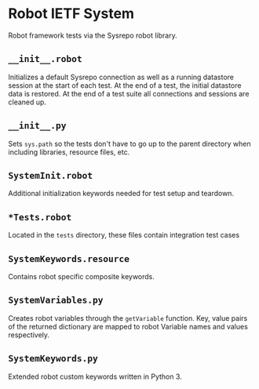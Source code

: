 # Robot IETF System
Robot framework tests via the Sysrepo robot library.

## `__init__.robot`
Initializes a default Sysrepo connection as well as a running  datastore session at the start of each test.
At the end of a test, the initial datastore data is restored. At the end of a test suite all connections and sessions are cleaned up.

## `__init__.py`
Sets `sys.path` so the tests don't have to go up to the parent directory when including libraries, resource files, etc.

## `SystemInit.robot`
Additional initialization keywords needed for test setup and teardown.

## `*Tests.robot`
Located in the `tests` directory, these files contain integration test cases

## `SystemKeywords.resource`
Contains robot specific composite keywords.

## `SystemVariables.py`
Creates robot variables through the `getVariable` function.
Key, value pairs of the returned dictionary are mapped to robot Variable names and values respectively.

## `SystemKeywords.py`
Extended robot custom keywords written in Python 3.


